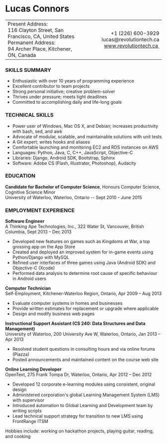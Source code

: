Lucas Connors
==

<table width="100%">
    <tr>
        <td width="50%">
        Present Address:
        <br>116 Clayton Street, San Francisco, CA, United States
        <br>Permanent Address:
        <br>94 Archer Place, Kitchener, ON, Canada
        </td>
        <td width="50%">
        <div align="right">
        +1 (226) 600-3929
        <br>lucas@revolutiontech.ca
        <br><a href="http://revolutiontech.ca">www.revolutiontech.ca&nbsp;</a>
        </div>
        </td>
    </tr>
</table>

### SKILLS SUMMARY

- Enthusiastic with over 10 years of programming experience
- Excellent contributor to team projects
- Strong personal initiative; creative problem-solver
- Thrives under pressure; meets tight deadlines
- Committed to accomplishing daily and life-long goals

### TECHNICAL SKILLS

- Power user of Windows, Mac OS X, and Debian; increases productivity with bash, sed, and awk
- Advocate of modular, scalable, and maintainable solutions with unit tests
- A Git expert; writes hooks and aliases
- Comfortable launching and monitoring EC2 and RDS instances on AWS
- Languages: Python, Java, C, C++, JavaScript, Objective-C
- Libraries: Django, Android SDK, Bootstrap, Sphinx
- Software: Adobe CS (Flash, Illustrator, Photoshop), Audacity

### EDUCATION

**Candidate for Bachelor of Computer Science**, Honours Computer Science, Cognitive Science Minor
<br />University of Waterloo, Waterloo, Ontario -- Sept 2010 - June 2015

### EMPLOYMENT EXPERIENCE

**Software Engineer**
<br />A Thinking Ape Technologies, Inc., 322 Water St, Vancouver, British Columbia, Sept 2013 – Dec 2013

- Developed new features on games such as Kingdoms at War, a top grossing app on the App Store
- Created and deployed an improved system for in-game events using Python/Django with MySQL
- Refined user interfaces of three games using Java (Android SDK) and Objective-C (Xcode)
- Performed data analysis to determine root cause of specific behaviour in Android users

**Computer Technician**
<br />Self-Employment, Kitchener-Waterloo Region, Ontario, Apr 2009 – Aug 2013

- Evaluate computer systems in homes and businesses
- Provide written estimates for replacement or upgrade where applicable
- Design and modify business web pages

**Instructional Support Assistant (CS 240: Data Structures and Data Management)**
<br />University of Waterloo, 200 University Ave W, Waterloo, Ontario, Jan 2013 – Apr 2013

- Resolved student questions in consulting hours and via online forums (Piazza)
- Posted announcements and maintained content on the course web site

**Online Learning Developer**
<br />OpenText, 275 Frank Tompa Dr, Waterloo, Ontario, Apr 2012 – Dec 2012

- Developed 12 corporate e-learning modules using consistent, original design
- Administered corporation's global Learning Management System (LMS) with supervisor
- Introduced automation to Global Learning and Development team by writing scripts
- Lead technical support strategy for transition to new LMS using FrontRange ITSM

Hobbies include: working on hackathon projects, playing guitar, reading, and cooking
